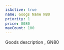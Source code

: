 ```yaml
---
isActive: true
name: Googs Name N80
priority: 1
price: 8080
maxCount: 100
---
```


Goods description , GN80